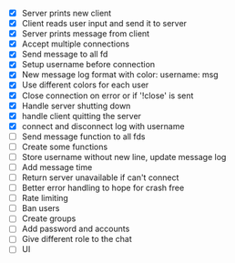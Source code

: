 - [x] Server prints new client
- [x] Client reads user input and send it to server
- [x] Server prints message from client
- [x] Accept multiple connections
- [x] Send message to all fd
- [x] Setup username before connection
- [x] New message log format with color:
        username: 
        msg
- [x] Use different colors for each user
- [x] Close connection on error or if '!close' is sent
- [x] Handle server shutting down
- [x] handle client quitting the server
- [x] connect and disconnect log with username
- [ ] Send message function to all fds
- [ ] Create some functions
- [ ] Store username without new line, update message log
- [ ] Add message time
- [ ] Return server unavailable if can't connect
- [ ] Better error handling to hope for crash free
- [ ] Rate limiting
- [ ] Ban users
- [ ] Create groups
- [ ] Add password and accounts
- [ ] Give different role to the chat
- [ ] UI
